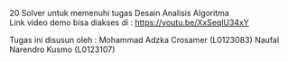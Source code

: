 20 Solver untuk memenuhi tugas Desain Analisis Algoritma   
Link video demo bisa diakses di :
https://youtu.be/XxSeqlU34xY

Tugas ini disusun oleh :
Mohammad Adzka Crosamer (L0123083)
Naufal Narendro Kusmo (L0123107)
